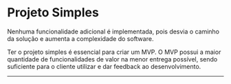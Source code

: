 # Projeto Simples

Nenhuma funcionalidade adicional é implementada, pois desvia o caminho da solução e aumenta a complexidade do software.

Ter o projeto simples é essencial para criar um MVP. O MVP possui a maior quantidade de funcionalidades de valor na menor entrega possível, sendo suficiente para o cliente utilizar e dar feedback ao desenvolvimento.

---
